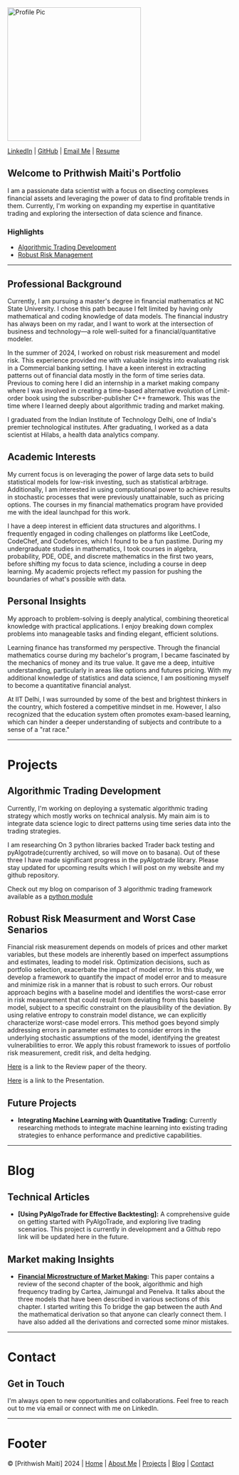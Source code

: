 <img src="./IMG_3052.png" alt="Profile Pic" width="300">

[LinkedIn](https://www.linkedin.com/in/prithwish-maiti/) | [GitHub](https://github.com/PrithwiShM) | [Email Me](mailto:prithwish.maiti99@gmail.com) | [Resume](https://drive.google.com/file/d/1Wdilb1tOqFofz-wEqqj4iRxQtKb5o6bK/view?usp=sharing)

## Welcome to Prithwish Maiti's Portfolio
I am a passionate data scientist with a focus on disecting complexes financial assets and leveraging the power of data to find profitable trends in them. Currently, I'm working on expanding my expertise in quantitative trading and exploring the intersection of data science and finance.

### Highlights

- [Algorithmic Trading Development](#projects)
- [Robust Risk Management](#projects)

---

## Professional Background

Currently, I am pursuing a master's degree in financial mathematics at NC State University. I chose this path because I felt limited by having only mathematical and coding knowledge of data models. The financial industry has always been on my radar, and I want to work at the intersection of business and technology—a role well-suited for a financial/quantitative modeler.

In the summer of 2024, I worked on robust risk measurement and model risk. This experience provided me with valuable insights into evaluating risk in a Commercial banking setting. I have a keen interest in extracting patterns out of financial data mostly in the form of time series data. Previous to coming here I did an internship in a market making company where I was involved in creating a time-based alternative evolution of Limit-order book using the subscriber-publisher C++ framework. This was the time where I learned deeply about algorithmic trading and market making.

I graduated from the Indian Institute of Technology Delhi, one of India's premier technological institutes. After graduating, I worked as a data scientist at Hilabs, a health data analytics company.

## Academic Interests

My current focus is on leveraging the power of large data sets to build statistical models for low-risk investing, such as statistical arbitrage. Additionally, I am interested in using computational power to achieve results in stochastic processes that were previously unattainable, such as pricing options. The courses in my financial mathematics program have provided me with the ideal launchpad for this work.

I have a deep interest in efficient data structures and algorithms. I frequently engaged in coding challenges on platforms like LeetCode, CodeChef, and Codeforces, which I found to be a fun pastime. During my undergraduate studies in mathematics, I took courses in algebra, probability, PDE, ODE, and discrete mathematics in the first two years, before shifting my focus to data science, including a course in deep learning. My academic projects reflect my passion for pushing the boundaries of what's possible with data.

## Personal Insights

My approach to problem-solving is deeply analytical, combining theoretical knowledge with practical applications. I enjoy breaking down complex problems into manageable tasks and finding elegant, efficient solutions.

Learning finance has transformed my perspective. Through the financial mathematics course during my bachelor's program, I became fascinated by the mechanics of money and its true value. It gave me a deep, intuitive understanding, particularly in areas like options and futures pricing. With my additional knowledge of statistics and data science, I am positioning myself to become a quantitative financial analyst.

At IIT Delhi, I was surrounded by some of the best and brightest thinkers in the country, which fostered a competitive mindset in me. However, I also recognized that the education system often promotes exam-based learning, which can hinder a deeper understanding of subjects and contribute to a sense of a "rat race."



---

# Projects


## Algorithmic Trading Development

Currently, I'm working on deploying a systematic algorithmic trading strategy which mostly works on technical analysis. My main aim is to integrate data science logic to direct patterns using time series data into the trading strategies. 

I am researching On 3 python libraries backed Trader back testing and pyAlgotrade(currently archived, so will move on to basana). Out of these three I have made significant progress in the pyAlgotrade library. Please stay updated for upcoming results which I will post on my website and my github repository.

Check out my blog on comparison of 3 algorithmic trading framework available as a [python module](https://medium.com/@prithwish.maiti99/comparizion-of-algorithmic-trading-packages-in-python-6480eee90af8)

## Robust Risk Measurment and Worst Case Senarios

Financial risk measurement depends on models of prices and other market variables, but these models are inherently based on imperfect assumptions and estimates, leading to model risk. Optimization decisions, such as portfolio selection, exacerbate the impact of model error. In this study, we develop a framework to quantify the impact of model error and to measure and minimize risk in a manner that is robust to such errors. Our robust approach begins with a baseline model and identifies the worst-case error in risk measurement that could result from deviating from this baseline model, subject to a specific constraint on the plausibility of the deviation. By using relative entropy to constrain model distance, we can explicitly characterize worst-case model errors. This method goes beyond simply addressing errors in parameter estimates to consider errors in the underlying stochastic assumptions of the model, identifying the greatest vulnerabilities to error. We apply this robust framework to issues of portfolio risk measurement, credit risk, and delta hedging.

[Here](https://drive.google.com/file/d/1fTW7Km6hS-KA8tjWDNTiwUqST4EaGJts/view?usp=sharing) is a link to the Review paper of the theory.

[Here](https://drive.google.com/file/d/1PKVeDKlWQaLrsGf7d9QL5qDEbTslxZGr/view?usp=drive_link) is a link to the Presentation.

## Future Projects

- **Integrating Machine Learning with Quantitative Trading:** Currently researching methods to integrate machine learning into existing trading strategies to enhance performance and predictive capabilities.

---

# Blog

## Technical Articles

- **[Using PyAlgoTrade for Effective Backtesting]:** A comprehensive guide on getting started with PyAlgoTrade, and exploring live trading scenarios. This project is currently in development and a Github repo link will be updated here in the future.
  
## Market making Insights

- **[Financial Microstructure of Market Making](https://drive.google.com/file/d/13TvgtS62n2cEsx_6c7OnSbYc9ufrgRwN/view):** This paper contains a review of the second chapter of the book, algorithmic and high frequency trading by Cartea, Jaimungal and Penelva. It talks about the three models that have been described in various sections of this chapter. I started writing this To bridge the gap between the auth And the mathematical derivation so that anyone can clearly connect them. I have also added all the derivations and corrected some minor mistakes.

---

# Contact

## Get in Touch

I'm always open to new opportunities and collaborations. Feel free to reach out to me via email or connect with me on LinkedIn.


---

# Footer

© [Prithwish Maiti] 2024 | [Home](#home) | [About Me](#about-me) | [Projects](#projects) | [Blog](#blog) | [Contact](#contact)
